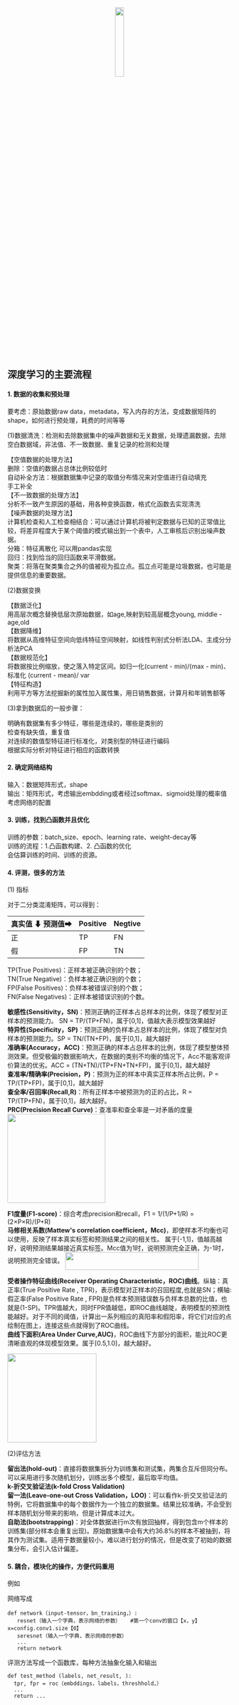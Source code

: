 <center><img src="https://i.loli.net/2020/05/17/cZIP7ARlLJtXwkv.png" width="20%"></center>

## 深度学习的主要流程

#### 1. 数据的收集和预处理

要考虑：原始数据raw data，metadata，写入内存的方法，变成数据矩阵的shape，如何进行预处理，耗费的时间等等

(1)数据清洗：检测和去除数据集中的噪声数据和无关数据，处理遗漏数据，去除空白数据域，非法值、不一致数据、重复记录的检测和处理

【空值数据的处理方法】\
删除：空值的数据占总体比例较低时\
自动补全方法：根据数据集中记录的取值分布情况来对空值进行自动填充\
手工补全\
【不一致数据的处理方法】\
分析不一致产生原因的基础，用各种变换函数，格式化函数去实现清洗\
【噪声数据的处理方法】\
计算机检查和人工检查相结合：可以通过计算机将被判定数据与已知的正常值比较，将差异程度大于某个阈值的模式输出到一个表中，人工审核后识别出噪声数据。\
分箱：特征离散化 可以用pandas实现\
回归：找到恰当的回归函数来平滑数据。\
聚类：将落在聚类集合之外的值被视为孤立点。孤立点可能是垃圾数据，也可能是提供信息的重要数据。

(2)数据变换

【数据泛化】\
用高层次概念替换低层次原始数据，如age,映射到较高层概念young, middle -age,old\
【数据降维】\
将数据从高维特征空间向低纬特征空间映射，如线性判别式分析法LDA、主成分分析法PCA\
【数据规范化】\
将数据按比例缩放，使之落入特定区间。如归一化(current - min)/(max - min)、标准化	(current - mean)/ var\
【特征构造】\
利用平方等方法挖掘新的属性加入属性集，用日销售数据，计算月和年销售额等

(3)拿到数据后的一般步骤：

明确有数据集有多少特征，哪些是连续的，哪些是类别的\
检查有缺失值，重复值\
对连续的数值型特征进行标准化，对类别型的特征进行编码\
根据实际分析对特征进行相应的函数转换

#### 2. 确定网络结构

输入：数据矩阵形式，shape\
输出：矩阵形式，考虑输出embdding或者经过softmax、sigmoid处理的概率值\
考虑网络的配置

#### 3. 训练，找到凸函数并且优化

训练的参数：batch_size、epoch、learning rate、weight-decay等\
训练的流程：1.凸函数构建、2. 凸函数的优化\
会估算训练的时间、训练的资源。

#### 4. 评测，很多的方法

(1) 指标

对于二分类混淆矩阵，可以得到：

真实值 ⬇ 预测值➡ | Positive | Negtive |
---|---|---
正 | TP | FN
假 | FP | TN

TP(True Positives)：正样本被正确识别的个数；\
TN(True Negative)：负样本被正确识别的个数；\
FP(False Positives)：负样本被错误识别的个数；\
FN(False Negatives)：正样本被错误识别的个数。

**敏感性(Sensitivity，SN)**：预测正确的正样本占总样本的比例，体现了模型对正样本的预测能力。 SN = TP/(TP+FN)，属于[0,1]，值越大表示模型效果越好\
**特异性(Specificity，SP)**：预测正确的负样本占总样本的比例，体现了模型对负样本的预测能力。SP = TN/(TN+FP)，属于[0,1]，越大越好\
**准确率(Accuracy，ACC)**：预测正确的样本占总样本的比例，体现了模型整体预测效果。但受极偏的数据影响大，在数据的类别不均衡的情况下，Acc不能客观评价算法的优劣。ACC = (TN+TN)/(TP+FN+TN+FP)，属于[0,1]，越大越好\
**查准率/精确率(Precision，P)**：预测为正的样本中真实正样本所占比例，P = TP/(TP+FP)，属于[0,1]，越大越好\
**查全率/召回率(Recall,R)**：所有正样本中被预测为的正的占比，R = TP/(TP+FN)，属于[0,1]，越大越好。\
**PRC(Precision Recall Curve)**：查准率和查全率是一对矛盾的度量
<img src="https://i.loli.net/2020/05/07/ejuYWBhorLfNTRi.png" width="220" height="200" align="center">

**F1度量(F1-score)**：综合考虑precision和recall，F1 = 1/(1/P+1/R) = (2×P×R)/(P+R)\
**马修相关系数(Mattew's correlation coefficient，Mcc)**，即使样本不均衡也可以使用，反映了样本真实标签和预测结果之间的相关性。 属于[-1,1]，值越高越好，说明预测结果越接近真实标签。Mcc值为1时，说明预测完全正确，为-1时，说明预测完全错误。
<img src="https://i.loli.net/2020/05/07/kb6dqvKeyzECupI.png" width="300" height="40" align="center">

**受者操作特征曲线(Receiver Operating Characteristic，ROC)曲线**。纵轴：真正率(True Positive Rate , TPR)，表示模型对正样本的召回程度,也就是SN；横轴:假正率(False Positive Rate , FPR)是负样本预测错误数与负样本总数的比值，也就是(1-SP)。TPR值越大，同时FPR值越低，即ROC曲线越陡，表明模型的预测性能越好。对于不同的阈值，计算出一系列相应的真阳率和假阳率，将它们对应的点绘制在图上，连接这些点就得到了ROC曲线。\
**曲线下面积(Area Under Curve,AUC)**，ROC曲线下方部分的面积，能比ROC更清晰直观的体现模型效果。属于[0.5,1.0]，越大越好。

<img src="https://i.loli.net/2020/05/07/2nflGjKCTJ6eWhy.png" width="200" height="200" align="center">

(2)评估方法

**留出法(hold-out)**：直接将数据集拆分为训练集和测试集，两集合互斥但同分布。可以采用进行多次随机划分，训练出多个模型，最后取平均值。\
**k-折交叉验证法(k-fold Cross Validation)**\
**留一法(Leave-one-out Cross Validation，LOO)**：可以看作k-折交叉验证法的特例，它将数据集中的每个数据作为一个独立的数据集。结果比较准确，不会受到样本随机划分带来的影响，但是计算成本过大。\
**自助法(bootstrapping)**：对全体数据进行m次有放回抽样，得到包含m个样本的训练集(部分样本会重复出现)。原始数据集中会有大约36.8%的样本不被抽到，将其作为测试集。适用于数据量较小，难以进行划分的情况，但是改变了初始的数据集分布，会引入估计偏差。

#### 5. 耦合，模块化的操作，方便代码重用

例如

网络写成
```
def network（input-tensor，bn_training，）:
   resnet（输入一个字典，表示网络的参数）   #第一个conv的窗口【x，y】   x=config.conv1.size【0】
   seresnet（输入一个字典，表示网络的参数）
   ...
   return network
```
评测方法写成一个函数库，每种方法抽象化输入和输出
```
def test_method (labels, net_result, ):
  tpr, fpr = roc（embddings，labels，threshhold，）
  ...
  return ...
```
